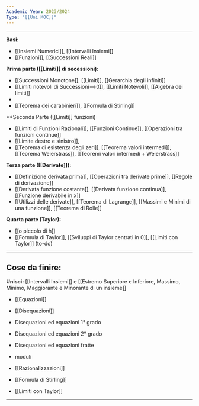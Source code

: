 ```yaml
---
Academic Year: 2023/2024
Type: "[[Uni MOC]]"
---
```

---
**Basi:**
- [[Insiemi Numerici]], [[Intervalli Insiemi]]
- [[Funzioni]],  [[Successioni Reali]]

**Prima parte ([[Limiti]] di secessioni):**
- [[Successioni Monotone]], [[Limiti]], [[Gerarchia degli infiniti]]
- [[Limiti notevoli di Successioni-->0]], [[Limiti Notevoli]], [[Algebra dei limiti]] 
- 
- [[Teorema dei carabinieri]], [[Formula di Stirling]]

**Seconda Parte ([[Limiti]] funzioni)
- [[Limiti di Funzioni Razionali]], [[Funzioni Continue]], [[Operazioni tra funzioni continue]]
- [[Limite destro e sinistro]],
- [[Teorema di esistenza degli zeri]], [[Teorema valori intermedi]], [[Teorema Weierstrass]], [[Teoremi valori intermedi + Weierstrass]]

**Terza parte ([[Derivate]]):**
- [[Definizione derivata prima]], [[Operazioni tra derivate prime]], [[Regole di derivazione]]
- [[Derivata funzione costante]], [[Derivata funzione continua]], [[Funzione derivabile in x]]
-  [[Utilizzi delle derivate]], [[Teorema di Lagrange]], [[Massimi e Minimi di una funzione]], [[Teorema di Rolle]]

**Quarta parte (Taylor):**
- [[o piccolo di h]]
-  [[Formula di Taylor]], [[Sviluppi di Taylor centrati in 0]], [[Limiti con Taylor]] (to-do)

---
## Cose da finire:

**Unisci:** [[Intervalli Insiemi]] e [[Estremo Superiore e Inferiore, Massimo, Minimo, Maggiorante e Minorante di un insieme]]

- [[Equazioni]]
- [[Disequazioni]]

- Disequazioni ed equazioni 1° grado
- Disequazioni ed equazioni 2° grado
- Disequazioni ed equazioni fratte
- moduli
- [[Razionalizzazioni]]
- [[Formula di Stirling]]
- [[Limiti con Taylor]]

---